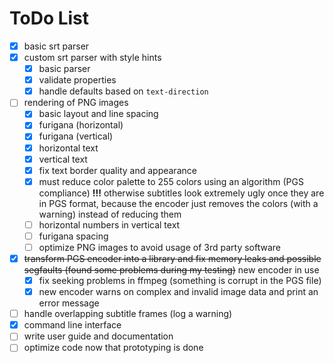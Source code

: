 # ToDo List

 - [x] basic srt parser
 - [x] custom srt parser with style hints
   - [x] basic parser
   - [x] validate properties
   - [x] handle defaults based on `text-direction`
 - [ ] rendering of PNG images
   - [x] basic layout and line spacing
   - [x] furigana (horizontal)
   - [x] furigana (vertical)
   - [x] horizontal text
   - [x] vertical text
   - [x] fix text border quality and appearance
   - [x] must reduce color palette to 255 colors using an algorithm (PGS compliance) **!!!**
         otherwise subtitles look extremely ugly once they are in PGS format,
         because the encoder just removes the colors (with a warning) instead of reducing them
   - [ ] horizontal numbers in vertical text
   - [ ] furigana spacing
   - [ ] optimize PNG images to avoid usage of 3rd party software
 - [x] ~~transform PGS encoder into a library and fix memory leaks and possible segfaults (found some problems during my testing)~~ new encoder in use
   - [x] fix seeking problems in ffmpeg (something is corrupt in the PGS file)
   - [x] new encoder warns on complex and invalid image data and print an error message
 - [ ] handle overlapping subtitle frames (log a warning)
 - [x] command line interface
 - [ ] write user guide and documentation
 - [ ] optimize code now that prototyping is done

